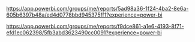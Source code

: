 
https://app.powerbi.com/groups/me/reports/5ad98a36-1f24-4ba2-8e6a-605b6397b48a/ed4d0778bbd945375ff1?experience=power-bi

https://app.powerbi.com/groups/me/reports/f9dce861-a1e6-4193-8f71-efd1ec062398/5fb3abd3623490cc0091?experience=power-bi
